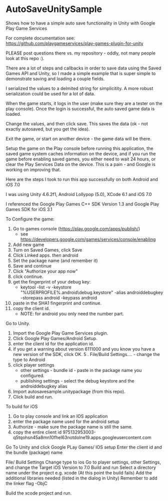 # AutoSaveUnitySample
Shows how to have a simple auto save functionality in Unity with Google Play Game Services

For complete documentation see: https://github.com/playgameservices/play-games-plugin-for-unity

PLEASE post questions there vs. my repository - oddly, not many people look at this repo :).

There are a lot of steps and callbacks in order to save data using the Saved Games API and Unity, so I made a 
simple example that is super simple to demonstrate saving and loading a couple fields.

I serialized the values to a delmited string for simplicitity. A more robust serialization could be used for a lot of data.

When the game starts, it logs in the user (make sure they are a tester on the play console).  Once the login
is successful, the auto saved game data is loaded.

Change the values, and then click save.  This saves the data (ok - not exactly autosaved, but you get the idea).

Exit the game, or start on another device - the game data will be there.

Setup the game on the Play console before running this application, the saved game system caches information on the 
device, and if you run the game before enabling saved games, you either need to wait 24 hours, or clear the Play Services Data on the device.  This is a pain - and Google is working on improving that.

Here are the steps I took to run this app successfully on both Android and iOS 7.0

I was using Unity 4.6.2f1, Android Lollypop (5.0), XCode 6.1 and iOS 7.0

I referenced the Google Play Games C++ SDK Version 1.3 and Google Play Games SDK for iOS 3.1


To Configure the game:

1. Go to games console (https://play.google.com/apps/publish/)
     - see https://developers.google.com/games/services/console/enabling
2. Add new game
3. Turn on Saved Games, click Save
4. Click Linked apps.
      then android
5. Set the package name (and remember it)
6. Save and continue
7. Click "Authorize your app now"
8. click continue.
9. get the fingerprint of your debug key:
   - keytool -list -v -keystore "%USERPROFILE%\.android\debug.keystore" -alias androiddebugkey -storepass android -keypass android
10. paste in the SHA1 fingerprint and continue.  
11. copy the client id.  
       - NOTE: for android you only need the number part.

Go to Unity.
1. Import the Google Play Game Services plugin.
2.  Click Google Play Games/Android Setup.
3. enter the client id for the application id.
4. if you get a warning about version  6111000 and you know you have a new version of the SDK, click OK.
5 . File/Build Settings....
       - change the type to Android
6. click player settings
      -  other settings - bundle id - paste in the package name you configured.
      - publishing settings - select the debug keystore and the androiddebugkey alias
8. Import autosavesample.unitypackage (from this repo).
7. Click build and run.


To build for iOS

1. Go to play console and link an IOS application
2. enter the package name used for the android setup
3. Authorize - make sure the package name is still the same.
4. copy the entire client id 
975132953003-q5tqohsn45a8mn10fhel63notdolne19.apps.googleusercontent.com

Go To Unity
and click Google PLay Games/ IOS setup
Enter the client id and the bundle (package) name

File/ Build Settings 
Change type to ios
Go to player settings, other Settings, and change the Target iOS Version to 7.0
Build and run
Select a directory name under the project e.g. xcode
(At this point the build fails)
Add the additional libraries needed (listed in the dialog in Unity)
Remember to add the linker flag -ObjC

Build the xcode project and run.



